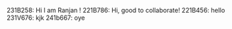 231B258: Hi I am Ranjan !
221B786: Hi, good to collaborate!
221B456: hello
231V676: kjk
241b667: oye
